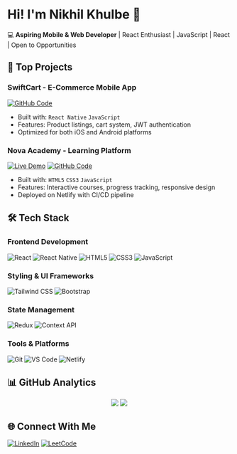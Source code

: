 # Hi! I'm Nikhil Khulbe 👋

💻 **Aspiring Mobile & Web Developer** | React Enthusiast | JavaScript | React | Open to Opportunities


## 🚀 Top Projects

### SwiftCart - E-Commerce Mobile App

[![GitHub Code](https://img.shields.io/badge/Code-Repository-blue?style=for-the-badge)](https://github.com/nikhil-khulbe/project-ecommerce-submodule)

- Built with: `React Native` `JavaScript`  
- Features: Product listings, cart system, JWT authentication
- Optimized for both iOS and Android platforms

### Nova Academy - Learning Platform
[![Live Demo](https://img.shields.io/badge/Demo-Live-green?style=for-the-badge)](https://khan-acadmey-clone.netlify.app/) 
[![GitHub Code](https://img.shields.io/badge/Code-Repository-blue?style=for-the-badge)](https://github.com/Janhavi2212/B42_WEB_018_The-Debuggers.git)

- Built with: `HTML5` `CSS3` `JavaScript`
- Features: Interactive courses, progress tracking, responsive design
- Deployed on Netlify with CI/CD pipeline

## 🛠️ Tech Stack

### Frontend Development
![React](https://img.shields.io/badge/React-20232A?style=for-the-badge&logo=react&logoColor=61DAFB)
![React Native](https://img.shields.io/badge/React_Native-20232A?style=for-the-badge&logo=react&logoColor=61DAFB)
![HTML5](https://img.shields.io/badge/HTML5-E34F26?style=for-the-badge&logo=html5&logoColor=white)
![CSS3](https://img.shields.io/badge/CSS3-1572B6?style=for-the-badge&logo=css3&logoColor=white)
![JavaScript](https://img.shields.io/badge/JavaScript-F7DF1E?style=for-the-badge&logo=javascript&logoColor=black)

### Styling & UI Frameworks
![Tailwind CSS](https://img.shields.io/badge/Tailwind_CSS-38B2AC?style=for-the-badge&logo=tailwind-css&logoColor=white)
![Bootstrap](https://img.shields.io/badge/Bootstrap-563D7C?style=for-the-badge&logo=bootstrap&logoColor=white)


### State Management
![Redux](https://img.shields.io/badge/Redux-764ABC?style=for-the-badge&logo=redux&logoColor=white)
![Context API](https://img.shields.io/badge/Context_API-FF6B6B?style=for-the-badge)

### Tools & Platforms
![Git](https://img.shields.io/badge/Git-F05032?style=for-the-badge&logo=git&logoColor=white)
![VS Code](https://img.shields.io/badge/VS_Code-007ACC?style=for-the-badge&logo=visual-studio-code&logoColor=white)
![Netlify](https://img.shields.io/badge/Netlify-00C7B7?style=for-the-badge&logo=netlify&logoColor=white)

## 📊 GitHub Analytics  
<p align="center">
  <img src="https://github-readme-stats.vercel.app/api?username=nikhil-khulbe&show_icons=true&theme=radical" />
  <img src="https://github-readme-stats.vercel.app/api/top-langs/?username=nikhil-khulbe&layout=compact&theme=dark" />
</p>

## 🌐 Connect With Me  
[![LinkedIn](https://img.shields.io/badge/LinkedIn-0A66C2?logo=linkedin)](https://linkedin.com/in/yourprofile)
[![LeetCode](https://img.shields.io/badge/LeetCode-FFA116?logo=leetcode)](https://leetcode.com/yourprofile)
